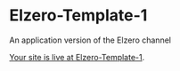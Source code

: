 # Elzero-Template-1
An application version of the Elzero channel

[Your site is live at Elzero-Template-1](https://mohamedelewa2810.github.io/Elzero-Template-1/).
